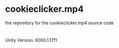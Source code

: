 # cookieclicker.mp4
the repository for the cookieclicker.mp4 source code
#
Unity Version: 6000.1.17f1
